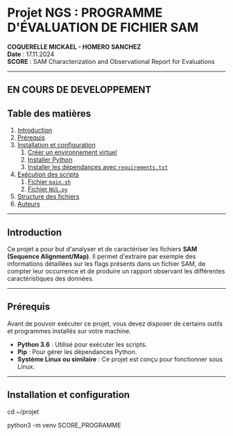 # Projet NGS : PROGRAMME D'ÉVALUATION DE FICHIER SAM
**COQUERELLE MICKAEL - HOMERO SANCHEZ**  
**Date** : 17.11.2024  
**SCORE** : SAM Characterization and Observational Report for Evaluations

---
## EN COURS DE DEVELOPPEMENT 
## Table des matières

1. [Introduction](#introduction)
2. [Prérequis](#prérequis)
3. [Installation et configuration](#installation-et-configuration)
    1. [Créer un environnement virtuel](#1-créer-un-environnement-virtuel)
    2. [Installer Python](#2-installer-python)
    3. [Installer les dépendances avec `requirements.txt`](#3-installer-les-dépendances-avec-requirementstxt)
4. [Exécution des scripts](#exécution-des-scripts)
    1. [Fichier `main.sh`](#1-fichier-mainsh)
    2. [Fichier `NGS.py`](#2-fichier-ngspy)
5. [Structure des fichiers](#structure-des-fichiers)
6. [Auteurs](#auteurs)

---

## Introduction

Ce projet a pour but d'analyser et de caractériser les fichiers **SAM (Sequence Alignment/Map)**. Il permet d'extraire par exemple des informations détaillées sur les flags présents dans un fichier SAM, de compter leur occurrence et de produire un rapport observant les différentes caractéristiques des données.

---

## Prérequis

Avant de pouvoir exécuter ce projet, vous devez disposer de certains outils et programmes installés sur votre machine.

- **Python 3.6** : Utilisé pour exécuter les scripts.
- **Pip** : Pour gérer les dépendances Python.
- **Système Linux ou similaire** : Ce projet est conçu pour fonctionner sous Linux.

---

## Installation et configuration


cd ~/projet

python3 -m venv SCORE_PROGRAMME

